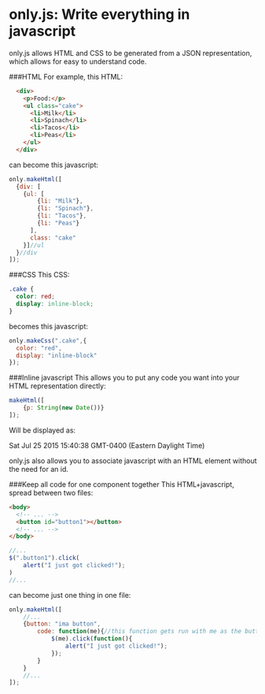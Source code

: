 # only.js: Write everything in javascript
only.js allows HTML and CSS to be generated from a JSON representation, which allows for easy to understand code.

###HTML
For example, this HTML:
```HTML
  <div>
    <p>Food:</p>
    <ul class="cake">
      <li>Milk</li>
      <li>Spinach</li>
      <li>Tacos</li>
      <li>Peas</li>
    </ul>
  </div>
```
can become this javascript:
```javascript
only.makeHtml([
  {div: [
    {ul: [
        {li: "Milk"},
        {li: "Spinach"},
        {li: "Tacos"},
        {li: "Peas"}
      ],
      class: "cake"
    }]//ul
  }//div
]);
```

###CSS
This CSS:
```CSS
.cake {
  color: red;
  display: inline-block;
}
```
becomes this javascript:
```javascript
only.makeCss(".cake",{
  color: "red",
  display: "inline-block"
});
```

###Inline javascript
This allows you to put any code you want into your HTML representation directly:
```javascript
makeHtml([
    {p: String(new Date())}
]);
```
Will be displayed as:
  <p>Sat Jul 25 2015 15:40:38 GMT-0400 (Eastern Daylight Time)</p>
  
only.js also allows you to associate javascript with an HTML element without the need for an id.

###Keep all code for one component together
This HTML+javascript, spread between two files:
```HTML
<body>
  <!-- ... -->
  <button id="button1"></button>
  <!-- ... -->
</body>
```
```javascript
//...
$(".button1").click(
	alert("I just got clicked!");
)
//...
```
can become just one thing in one file:
```javascript
only.makeHtml([
    //...
	{button: "ima button",
		code: function(me){//this function gets run with me as the button element
			$(me).click(function(){
				alert("I just got clicked!");
			});
		}
	}
	//...
]);
```
